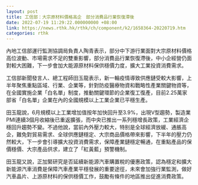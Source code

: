 ```yaml
---
layout: post
title: 工信部：大宗原材料價格高企　部分消費品行業恢復滯後
date: 2022-07-19 11:29:22.000000000 +08:00
link: https://news.rthk.hk/rthk/ch/component/k2/1658364-20220719.htm
categories: rthk
---
```


內地工信部運行監測協調局負責人陶青表示，部分中下游行業面對大宗原材料價格高位波動、市場需求不足的雙重影響，部分消費品行業恢復滯後，中小企經營仍面對較大困難，下一步會加大能源原材料保供穩價力度，擴大工業投資消費需求。

工信部新聞發言人、總工程師田玉龍表示，新一輪疫情導致供應鏈受較大影響，上半年聚焦重點區域、行業、企業等，針對防疫醫療物資和戰略性產業關鍵物資等，在全國實施企業「白名單」制度，推動關鍵環節的企業復工復產，目前2.25萬家部省「白名單」企業在內的全國規模以上工業企業已平穩生產。

田玉龍說，6月規模以上工業增加值按年加快回升至3.9%，出現V型趨勢，製造業PMI連續3個月收縮後已重返擴張，而中央已推出一系列穩增長政策，工業經濟企穩回升趨勢不變。不過他說，當前內外壓力較大，特别是全球經濟放緩、通脹高企，難免對貿易需求、全球供應鏈穩定、大宗商品價格帶來影響，下半年的壓力仍然較大，下一步會引導擴大投資消費需求，保障產業鏈穩定暢通，在重點產品的保價穩價、大宗產品供求，建立了「紅黃藍」預警機制。

田玉龍又說，正加緊研究是否延續新能源汽車購置稅的優惠政策，認為穩定和擴大新能源汽車消費是保障汽車產業平穩發展的重要途徑，未來會加強行業監測，做好汽車晶片、上游原材料的保供穩價工作，鼓勵有條件的地區推出促進消費政策。
